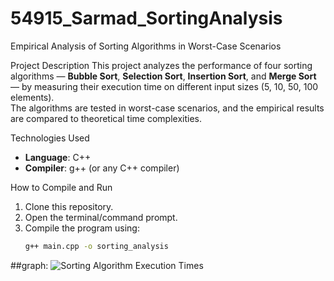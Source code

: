 # 54915_Sarmad_SortingAnalysis
Empirical Analysis of Sorting Algorithms in Worst-Case Scenarios

Project Description
This project analyzes the performance of four sorting algorithms — **Bubble Sort**, **Selection Sort**, **Insertion Sort**, and **Merge Sort** — by measuring their execution time on different input sizes (5, 10, 50, 100 elements).  
The algorithms are tested in worst-case scenarios, and the empirical results are compared to theoretical time complexities.

Technologies Used
- **Language**: C++
- **Compiler**: g++ (or any C++ compiler)

How to Compile and Run
1. Clone this repository.
2. Open the terminal/command prompt.
3. Compile the program using:
   ```bash
   g++ main.cpp -o sorting_analysis
##graph:
![Sorting Algorithm Execution Times](sorting_graph.png)

